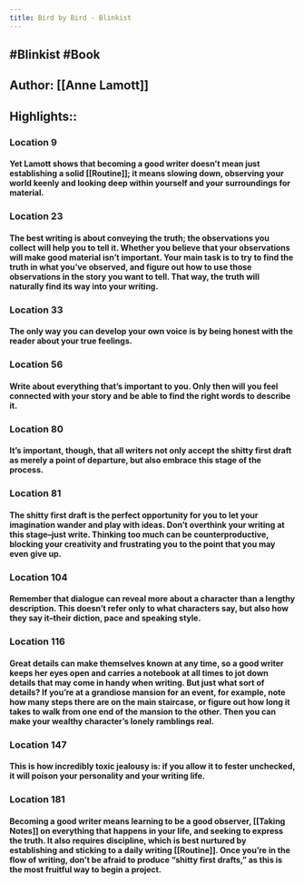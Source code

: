 ```yaml
---
title: Bird by Bird - Blinkist
---
```


## #Blinkist #Book

## Author: [[Anne Lamott]]

## Highlights::
### Location 9
#### Yet Lamott shows that becoming a good writer doesn’t mean just establishing a solid [[Routine]]; it means slowing down, observing your world keenly and looking deep within yourself and your surroundings for material.

### Location 23
#### The best writing is about conveying the truth; the observations you collect will help you to tell it. Whether you believe that your observations will make good material isn’t important. Your main task is to try to find the truth in what you’ve observed, and figure out how to use those observations in the story you want to tell. That way, the truth will naturally find its way into your writing.

### Location 33
#### The only way you can develop your own voice is by being honest with the reader about your true feelings.

### Location 56
#### Write about everything that’s important to you. Only then will you feel connected with your story and be able to find the right words to describe it.

### Location 80
#### It’s important, though, that all writers not only accept the shitty first draft as merely a point of departure, but also embrace this stage of the process.

### Location 81
#### The shitty first draft is the perfect opportunity for you to let your imagination wander and play with ideas. Don’t overthink your writing at this stage–just write. Thinking too much can be counterproductive, blocking your creativity and frustrating you to the point that you may even give up.

### Location 104
#### Remember that dialogue can reveal more about a character than a lengthy description. This doesn’t refer only to what characters say, but also how they say it–their diction, pace and speaking style.

### Location 116
#### Great details can make themselves known at any time, so a good writer keeps her eyes open and carries a notebook at all times to jot down details that may come in handy when writing. But just what sort of details? If you’re at a grandiose mansion for an event, for example, note how many steps there are on the main staircase, or figure out how long it takes to walk from one end of the mansion to the other. Then you can make your wealthy character’s lonely ramblings real.

### Location 147
#### This is how incredibly toxic jealousy is: if you allow it to fester unchecked, it will poison your personality and your writing life.

### Location 181
#### Becoming a good writer means learning to be a good observer, [[Taking Notes]] on everything that happens in your life, and seeking to express the truth. It also requires discipline, which is best nurtured by establishing and sticking to a daily writing [[Routine]]. Once you’re in the flow of writing, don’t be afraid to produce “shitty first drafts,” as this is the most fruitful way to begin a project.

